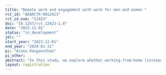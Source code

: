 ```yaml
---
title: "Remote work and engagement with work for men and women "
rct_id: "AEARCTR-0012423"
rct_id_num: "12423"
doi: "10.1257/rct.12423-1.0"
date: "2023-11-01"
status: "in_development"
jel: ""
start_year: "2023-12-01"
end_year: "2024-01-31"
pi: "Aruna Ranganathan"
pi_other:
abstract: "In this study, we explore whether working-from-home (instead of an office) differentially impacts men’s and women’s engagement with/focus in their work. "
layout: registration
---
```


